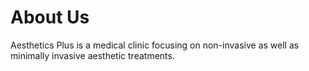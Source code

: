 # About Us

Aesthetics Plus is a medical clinic focusing on non-invasive as well as minimally invasive aesthetic treatments.